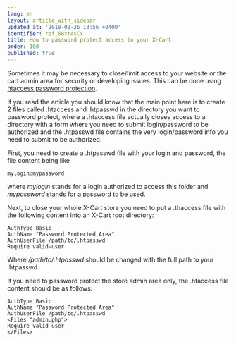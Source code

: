 ```yaml
---
lang: en
layout: article_with_sidebar
updated_at: '2018-02-26 13:56 +0400'
identifier: ref_68xr4sCx
title: How to password protect access to your X-Cart
order: 100
published: true
---
```

Sometimes it may be necessary to close/limit access to your website or the cart admin area for security or developing issues. This can be done using [htaccess password protection](http://www.htaccesstools.com/articles/password-protection/ "How to password protect access to your X-Cart").

If you read the article you should know that the main point here is to create 2 files called .htaccess and .htpasswd in the directory you want to password protect, where a .htaccess file actually closes access to a directory with a form where you need to submit login/password to be authorized and the .htpasswd file contains the very login/password info you need to submit to be authorized.  

First, you need to create a .htpasswd file with your login and password, the file content being like 

```
mylogin:mypassword
```

where _mylogin_ stands for a login authorized to access this folder and _mypassword_ stands for a password to be used.

Next, to close your whole X-Cart store you need to put a .thaccess file with the following content into an X-Cart root directory:

```
AuthType Basic
AuthName "Password Protected Area"
AuthUserFile /path/to/.htpasswd
Require valid-user
```

Where _/path/to/.htpasswd_ should be changed with the full path to your .htpasswd.

If you need to password protect the store admin area only, the .htaccess file content should be as follows:

```
AuthType Basic
AuthName "Password Protected Area"
AuthUserFile /path/to/.htpasswd
<Files "admin.php">
Require valid-user
</Files>
```
